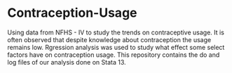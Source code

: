 # Contraception-Usage
Using data from NFHS - IV to study the trends on contraceptive usage. It is often observed that despite knowledge about contraception the usage remains low. Rgression analysis was used to study what effect some select factors have on contraception usage. This repository contains the do and log files of our analysis done on Stata 13.

